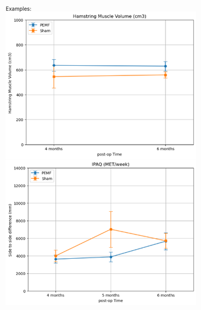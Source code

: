 Examples:</br>
![alt text](https://github.com/yiman1120/line-chart-/blob/main/image/Figure_2%20time%20pt.png)
![alt text](https://github.com/yiman1120/line-chart-/blob/main/image/Figure_3%20time%20pt.png)

